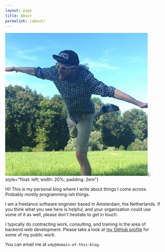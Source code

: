 ```yaml
---
layout: page
title: About
permalink: /about/
---
```


![Me trying Yoga](/assets/images/yoga-oaff.jpeg){: style="float: left; width: 20%; padding: 2em"}

Hi! This is my personal blog where I write about things I come across.
Probably mostly programming-ish things.

I am a freelance software engineer based in Amsterdam, the Netherlands.
If you think what you see here is helpful, and your organisation could use some of it as well, please don't hesitate to get in touch.

I typically do contracting work, consulting, and training in the area of backend web development.
Please take a look at [my GitHub profile](https://github.com/rethab) for some of my public work.

You can email me at `ody@domain-of-this-blog`.
